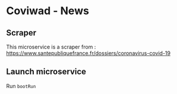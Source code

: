 # Coviwad - News

## Scraper

This microservice is a scraper from : https://www.santepubliquefrance.fr/dossiers/coronavirus-covid-19

## Launch microservice

Run `bootRun`